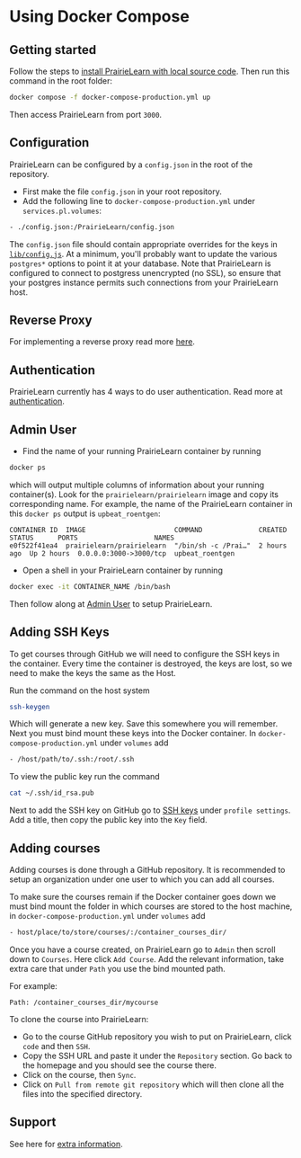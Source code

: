 # Using Docker Compose

## Getting started

Follow the steps to [install PrairieLearn with local source code](../installingLocal.md). Then run this command in the root folder:

```sh
docker compose -f docker-compose-production.yml up
```

Then access PrairieLearn from port `3000`.

## Configuration

PrairieLearn can be configured by a `config.json` in the root of the repository.

- First make the file `config.json` in your root repository.
- Add the following line to `docker-compose-production.yml` under `services.pl.volumes`:

```sh
- ./config.json:/PrairieLearn/config.json
```

The `config.json` file should contain appropriate overrides for the keys in [`lib/config.js`](`https://github.com/PrairieLearn/PrairieLearn/blob/master/apps/prairielearn/src/lib/config.js`). At a minimum, you'll probably want to update the various `postgres*` options to point it at your database. Note that PrairieLearn is configured to connect to postgress unencrypted (no SSL), so ensure that your postgres instance permits such connections from your PrairieLearn host.

## Reverse Proxy

For implementing a reverse proxy read more [here](./setup.md#reverse-proxy).

## Authentication

PrairieLearn currently has 4 ways to do user authentication. Read more at [authentication](./authentication.md).

## Admin User

- Find the name of your running PrairieLearn container by running

```sh
docker ps
```

which will output multiple columns of information about your running container(s). Look for the `prairielearn/prairielearn` image and copy its corresponding name. For example, the name of the PrairieLearn container in this `docker ps` output is `upbeat_roentgen`:

```
CONTAINER ID  IMAGE                      COMMAND              CREATED      STATUS      PORTS                   NAMES
e0f522f41ea4  prairielearn/prairielearn  "/bin/sh -c /Prai…"  2 hours ago  Up 2 hours  0.0.0.0:3000->3000/tcp  upbeat_roentgen
```

- Open a shell in your PrairieLearn container by running

```sh
docker exec -it CONTAINER_NAME /bin/bash
```

Then follow along at [Admin User](./admin-user.md) to setup PrairieLearn.

## Adding SSH Keys

To get courses through GitHub we will need to configure the SSH keys in the container. Every time the container is destroyed, the keys are lost, so we need to make the keys the same as the Host.

Run the command on the host system

```sh
ssh-keygen
```

Which will generate a new key. Save this somewhere you will remember. Next you must bind mount these keys into the Docker container. In `docker-compose-production.yml` under `volumes` add

```sh
- /host/path/to/.ssh:/root/.ssh
```

To view the public key run the command

```sh
cat ~/.ssh/id_rsa.pub
```

Next to add the SSH key on GitHub go to [SSH keys](https://github.com/settings/ssh/new) under `profile settings`. Add a title, then copy the public key into the `Key` field.

## Adding courses

Adding courses is done through a GitHub repository. It is recommended to setup an organization under one user to which you can add all courses.

To make sure the courses remain if the Docker container goes down
we must bind mount the folder in which courses are stored to the host machine, in `docker-compose-production.yml` under `volumes` add

```sh
- host/place/to/store/courses/:/container_courses_dir/
```

Once you have a course created, on PrairieLearn go to `Admin` then scroll down to `Courses`. Here click `Add Course`. Add the relevant information, take extra care that under `Path` you use the bind mounted path.

For example:

`Path: /container_courses_dir/mycourse`

To clone the course into PrairieLearn:

- Go to the course GitHub repository you wish to put on PrairieLearn, click `code` and then `SSH`.
- Copy the SSH URL and paste it under the `Repository` section. Go back to the homepage and you should see the course there.
- Click on the course, then `Sync`.
- Click on `Pull from remote git repository` which will then clone all the files into the specified directory.

## Support

See here for [extra information](./setup.md#support).
